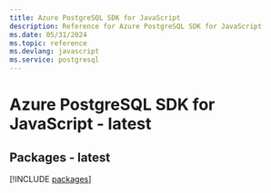 ```yaml
---
title: Azure PostgreSQL SDK for JavaScript
description: Reference for Azure PostgreSQL SDK for JavaScript
ms.date: 05/31/2024
ms.topic: reference
ms.devlang: javascript
ms.service: postgresql
---
```

# Azure PostgreSQL SDK for JavaScript - latest
## Packages - latest
[!INCLUDE [packages](postgresql-index.md)]